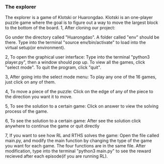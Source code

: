 
### The explorer
The explorer is a game of Klotski or Huarongdao.
 Klotski is an one-player puzzle game where the goal is to figure out a way to move the largest block to the bottom of the board. 
1, After cloning our project:

Go under the directory called "Huarongdao". A folder called "env" should be there. Type into the terminal "source env/bin/activate" to load into the virtual setup(or environment).

2, To open the graphical user interface:
Type into the terminal "python3 player.py", then a window should pop up. To view all the games, click "select mode". To quit the program, click "quit".

3, After going into the select mode menu:
To play any one of the 16 games, just click on any of them.

4, To move a piece of the puzzle:
Click on the edge of any of the piece to the direction you want it to move.

5, To see the solution to a certain game:
Click on answer to view the solving process of the game.

6, To see the solution to a certain game:
After see the solution click anywhere to continue the game or quit directly

7, If you want to see how RL and RTHS solves the game:
Open the file called main.py, and modify the main function by changing the type of the game you want for each game. The four functions are in the same file. After modification, type into the terminal "python3 main.py" to see the reward recieved after each episode(if you are running RL).

